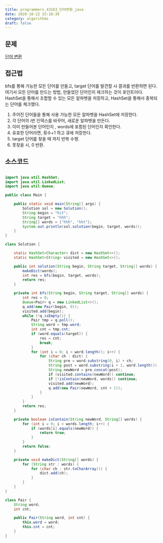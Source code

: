 ```yaml
---
title: programmers_43163_단어변환_java
date: 2020-10-22 15:10:39
category: algorithms
draft: false
---
```


## 문제
[단어 변환](https://programmers.co.kr/learn/courses/30/lessons/43163)

## 접근법
bfs를 통해 가능한 모든 단어를 만들고, target 단어를 발견할 시 결과를 반환하면 된다. 여기서 모든 단어를 만드는 방법, 만들었던 단어인지  체크하는 것이 포인트이다.
HashSet을 통해서 조합할 수 있는 모든 알파벳을 저장하고, HashSet을 통해서 중복되는 단어를 체크했다.

1. 주어진 단어들을 통해 사용 가능한 모든 알파벳을 HashSet에 저장한다.
2. 각 단어의 i번 인덱스를 바꾸어, 새로운 알파벳을 만든다.
3. 이미 만들어본 단어인지 , words에 포함된 단어인지 확인한다.
4. 유효한 단어라면, 횟수+1 하고 큐에 저장한다.
5. target 단어를 찾을 때 까지 반복 수행.
6. 못찾을 시, 0 반환.


## 소스코드

```java

import java.util.HashSet;
import java.util.LinkedList;
import java.util.Queue;

public class Main {

    public static void main(String[] args) {
        Solution sol = new Solution();
        String begin = "hit";
        String target = "hhh";
        String[] words = {"hhh", "hht"};
        System.out.println(sol.solution(begin, target, words));
    }
}

class Solution {

    static HashSet<Character> dict = new HashSet<>();
    static HashSet<String> visited = new HashSet<>();

    public int solution(String begin, String target, String[] words) {
        makeDict(words);
        int res = bfs(begin, target, words);
        return res;
    }

    private int bfs(String begin, String target, String[] words) {
        int res = 0;
        Queue<Pair> q = new LinkedList<>();
        q.add(new Pair(begin, 0));
        visited.add(begin);
        while (!q.isEmpty()) {
            Pair tmp = q.poll();
            String word = tmp.word;
            int cnt = tmp.cnt;
            if (word.equals(target)) {
                res = cnt;
                break;
            }
            for (int i = 0; i < word.length(); i++) {
                for (char ch : dict) {
                    String pre = word.substring(0, i) + ch;
                    String post = word.substring(i + 1, word.length());
                    String newWord = pre.concat(post);
                    if (visited.contains(newWord)) continue;
                    if (!isContain(newWord, words)) continue;
                    visited.add(newWord);
                    q.add(new Pair(newWord, cnt + 1));
                }
            }
        }
        return res;
    }

    private boolean isContain(String newWord, String[] words) {
        for (int i = 0; i < words.length; i++) {
            if (words[i].equals(newWord)) {
                return true;
            }
        }
        return false;
    }

    private void makeDict(String[] words) {
        for (String str : words) {
            for (char ch : str.toCharArray()) {
                dict.add(ch);
            }
        }
    }
}

class Pair {
    String word;
    int cnt;

    public Pair(String word, int cnt) {
        this.word = word;
        this.cnt = cnt;
    }
}
```